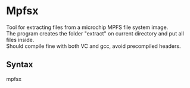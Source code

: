 # Mpfsx

Tool for extracting files from a microchip MPFS file system image.  
The program creates the folder "extract" on current directory and put all files inside.  
Should compile fine with both VC and gcc, avoid precompiled headers.  

## Syntax

mpfsx <filename>